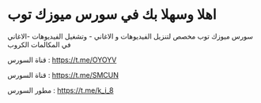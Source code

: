 اهلا وسهلا بك في سورس ميوزك توب
=====================

سورس ميوزك توب مخصص لتنزيل الفيديوهات و الاغاني - وتشغيل الفيديوهات -الاغاني في المكالمات الكروب

قناة السورس : https://t.me/OYOYV

قناة السورس : https://t.me/SMCUN

مطور السورس : https://t.me/k_i_8
